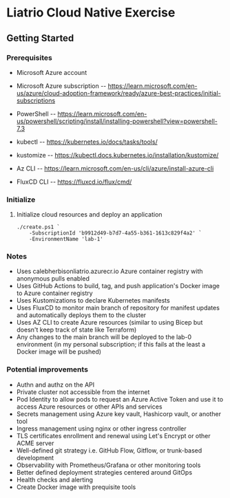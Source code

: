 # Liatrio Cloud Native Exercise

## Getting Started  

### Prerequisites  

- Microsoft Azure account
  
- Microsoft Azure subscription
-- https://learn.microsoft.com/en-us/azure/cloud-adoption-framework/ready/azure-best-practices/initial-subscriptions

- PowerShell
-- https://learn.microsoft.com/en-us/powershell/scripting/install/installing-powershell?view=powershell-7.3

- kubectl
-- https://kubernetes.io/docs/tasks/tools/

- kustomize
-- https://kubectl.docs.kubernetes.io/installation/kustomize/

- Az CLI
-- https://learn.microsoft.com/en-us/cli/azure/install-azure-cli

- FluxCD CLI
-- https://fluxcd.io/flux/cmd/


### Initialize

1. Initialize cloud resources and deploy an application
   
    ```
    ./create.ps1 `
        -SubscriptionId 'b9912d49-b7d7-4a55-b361-1613c829f4a2' `
        -EnvironmentName 'lab-1'
    ```

### Notes

- Uses calebherbisonliatrio.azurecr.io Azure container registry with anonymous pulls enabled 
- Uses GitHub Actions to build, tag, and push application's Docker image to Azure container registry
- Uses Kustomizations to declare Kubernetes manifests
- Uses FluxCD to monitor main branch of repository for manifest updates and automatically deploys them to the cluster
- Uses AZ CLI to create Azure resources (similar to using Bicep but doesn't keep track of state like Terraform)
- Any changes to the main branch will be deployed to the lab-0 environment (in my personal subscription; if this fails at the least a Docker image will be pushed)

### Potential improvements

- Authn and authz on the API
- Private cluster not accessible from the internet
- Pod Identity to allow pods to request an Azure Active Token and use it to access Azure resources or other APIs and services
- Secrets management using Azure key vault, Hashicorp vault, or another tool
- Ingress management using nginx or other ingress controller
- TLS certificates enrollment and renewal using Let's Encrypt or other ACME server
- Well-defined git strategy i.e. GitHub Flow, Gitflow, or trunk-based development
- Observability with Prometheus/Grafana or other monitoring tools
- Better defined deployment strategies centered around GitOps
- Health checks and alerting
- Create Docker image with prequisite tools